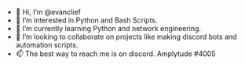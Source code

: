 - 👋 Hi, I’m @evanclief
- 👀 I’m interested in Python and Bash Scripts.
- 🌱 I’m currently learning Python and network engineering.
- 💞️ I’m looking to collaborate on projects like making discord bots and automation scripts.
- 📫 The best way to reach me is on discord. Amplytude #4005

<!---
evanclief/evanclief is a ✨ special ✨ repository because its `README.md` (this file) appears on your GitHub profile.
You can click the Preview link to take a look at your changes.
--->
